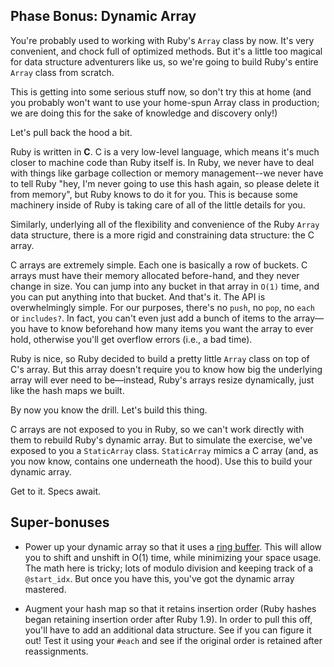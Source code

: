 ## Phase Bonus: Dynamic Array

You're probably used to working with Ruby's `Array` class by now. It's
very convenient, and chock full of optimized methods. But it's a little
too magical for data structure adventurers like us, so we're going to
build Ruby's entire `Array` class from scratch.

This is getting into some serious stuff now, so don't try this at home
(and you probably won't want to use your home-spun Array class in
production; we are doing this for the sake of knowledge and discovery
only!)

Let's pull back the hood a bit.

Ruby is written in **C**. C is a very low-level language, which means
it's much closer to machine code than Ruby itself is. In Ruby, we never
have to deal with things like garbage collection or memory
management--we never have to tell Ruby "hey, I'm never going to use this
hash again, so please delete it from memory", but Ruby knows to do it
for you. This is because some machinery inside of Ruby is taking care of
all of the little details for you.

Similarly, underlying all of the flexibility and convenience of the Ruby
`Array` data structure, there is a more rigid and constraining data
structure: the C array.

C arrays are extremely simple. Each one is basically a row of buckets. C
arrays must have their memory allocated before-hand, and they never
change in size. You can jump into any bucket in that array in `O(1)`
time, and you can put anything into that bucket. And that's it. The API
is overwhelmingly simple. For our purposes, there's no `push`, no `pop`,
no `each` or `includes?`. In fact, you can't even just add a bunch of
items to the array—you have to know beforehand how many items you want
the array to ever hold, otherwise you'll get overflow errors (i.e., a
bad time).

Ruby is nice, so Ruby decided to build a pretty little `Array` class on
top of C's array. But this array doesn't require you to know
how big the underlying array will ever need to be—instead, Ruby's
arrays resize dynamically, just like the hash maps we built.

By now you know the drill. Let's build this thing.

C arrays are not exposed to you in Ruby, so we can't work directly with
them to rebuild Ruby's dynamic array. But to simulate the exercise,
we've exposed to you a `StaticArray` class. `StaticArray` mimics a C
array (and, as you now know, contains one underneath the hood). Use this
to build your dynamic array.

Get to it. Specs await.

## Super-bonuses

* Power up your dynamic array so that it uses a [ring
  buffer][ring-buffer-reading]. This will allow you to shift and unshift
  in O(1) time, while minimizing your space usage. The math here is
  tricky; lots of modulo division and keeping track of a `@start_idx`.
  But once you have this, you've got the dynamic array mastered.

* Augment your hash map so that it retains insertion order (Ruby hashes
  began retaining insertion order after Ruby 1.9). In order to pull this
  off, you'll have to add an additional data structure. See if you can
  figure it out! Test it using your `#each` and see if the original
  order is retained after reassignments.

 [ring-buffer-reading]: https://en.wikipedia.org/wiki/Circular_buffer#How_it_works
